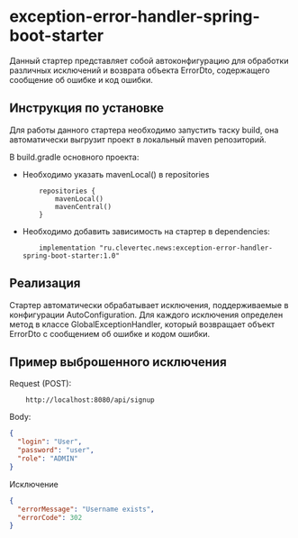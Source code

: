 # exception-error-handler-spring-boot-starter

Данный стартер представляет собой автоконфигурацию для обработки различных исключений и возврата объекта ErrorDto,
содержащего сообщение об ошибке и код ошибки.

## Инструкция по установке

Для работы данного стартера необходимо запустить таску build, она автоматически выгрузит проект в локальный maven
репозиторий.

В build.gradle основного проекта:

- Необходимо указать mavenLocal() в repositories
    ```text
        repositories {
            mavenLocal()
            mavenCentral()
        }
    ```
- Необходимо добавить зависимость на стартер в dependencies:
    ```text
        implementation "ru.clevertec.news:exception-error-handler-spring-boot-starter:1.0"
    ```

## Реализация

Стартер автоматически обрабатывает исключения, поддерживаемые в конфигурации AutoConfiguration. Для каждого исключения
определен метод в классе GlobalExceptionHandler, который возвращает объект ErrorDto с сообщением об ошибке и кодом
ошибки.

## Пример выброшенного исключения

Request (POST):

```http
    http://localhost:8080/api/signup
```

Body:

```json
{
  "login": "User",
  "password": "user",
  "role": "ADMIN"
}
```

Исключение

```json
{
  "errorMessage": "Username exists",
  "errorCode": 302
}
```